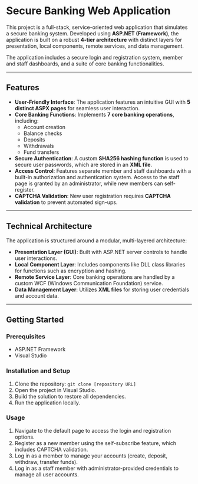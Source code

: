 # Secure Banking Web Application

This project is a full-stack, service-oriented web application that simulates a secure banking system. Developed using **ASP.NET (Framework)**, the application is built on a robust **4-tier architecture** with distinct layers for presentation, local components, remote services, and data management.

The application includes a secure login and registration system, member and staff dashboards, and a suite of core banking functionalities.

---

## Features

* **User-Friendly Interface**: The application features an intuitive GUI with **5 distinct ASPX pages** for seamless user interaction.
* **Core Banking Functions**: Implements **7 core banking operations**, including:
    * Account creation
    * Balance checks
    * Deposits
    * Withdrawals
    * Fund transfers
* **Secure Authentication**: A custom **SHA256 hashing function** is used to secure user passwords, which are stored in an **XML file**.
* **Access Control**: Features separate member and staff dashboards with a built-in authorization and authentication system. Access to the staff page is granted by an administrator, while new members can self-register.
* **CAPTCHA Validation**: New user registration requires **CAPTCHA validation**  to prevent automated sign-ups.

---

## Technical Architecture

The application is structured around a modular, multi-layered architecture:

* **Presentation Layer (GUI)**: Built with ASP.NET server controls to handle user interactions.
* **Local Component Layer**: Includes components like DLL class libraries for functions such as encryption and hashing.
* **Remote Service Layer**: Core banking operations are handled by a custom WCF (Windows Communication Foundation) service.
* **Data Management Layer**: Utilizes **XML files** for storing user credentials and account data.

---

## Getting Started

### Prerequisites

* ASP.NET Framework
* Visual Studio

### Installation and Setup

1.  Clone the repository: `git clone [repository URL]`
2.  Open the project in Visual Studio.
3.  Build the solution to restore all dependencies.
4.  Run the application locally.

### Usage

1.  Navigate to the default page to access the login and registration options.
2.  Register as a new member using the self-subscribe feature, which includes CAPTCHA validation.
3.  Log in as a member to manage your accounts (create, deposit, withdraw, transfer funds).
4.  Log in as a staff member with administrator-provided credentials to manage all user accounts.
